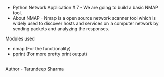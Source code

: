 * Python Network Application # 7 - We are going to build a basic NMAP tool. 
* About NMAP - Nmap is a open source network scanner tool which is widely used to discover hosts and services on a computer network by sending packets and analyzing the responses.

Modules used 
* nmap (For the functionality)
* pprint (For more pretty print output)

<br>
Author - Tarundeep Sharma
